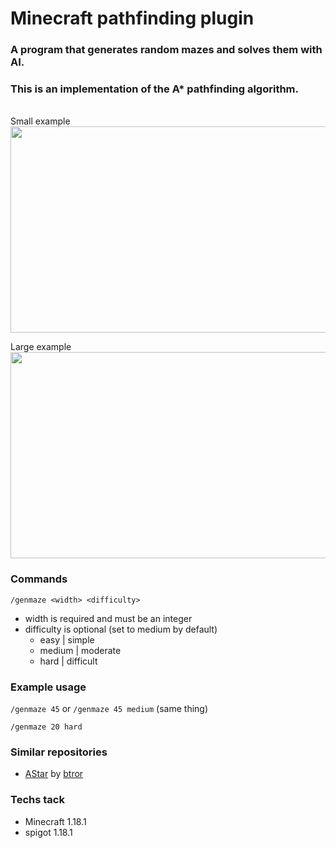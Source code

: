 # Minecraft pathfinding plugin

### A program that generates random mazes and solves them with AI.

### This is an implementation of the A* pathfinding algorithm.

<br>
Small example
<br>
<img src="Resources/smallExample.gif" width="550" height="330">

Large example
<br>
<img src="Resources/largeExample.gif" width="550" height="330">
<br>

### Commands
<code>/genmaze &lt;width&gt; &lt;difficulty&gt;</code>
- width is required and must be an integer 
- difficulty is optional (set  to medium by default)
  - easy | simple
  - medium | moderate
  - hard | difficult
  
### Example usage
<code>/genmaze 45</code>
or
<code>/genmaze 45 medium</code> (same thing)

<code>/genmaze 20 hard</code>

### Similar repositories
- <a href="https://github.com/btror/AStar/edit/master/README.md">AStar</a> by <a href="https://github.com/btror/AStar">btror</a>


### Techs tack
- Minecraft 1.18.1
- spigot 1.18.1
